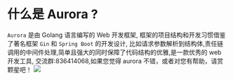# 什么是 Aurora ?
`Aurora` 是由 Golang 语言编写的 Web 开发框架, 框架的项目结构和开发习惯借鉴了著名框架 `Gin` 和 `Spring Boot` 的开发设计,
比如请求参数解析到结构体,责任链调用的中间件处理,简单且强大的同时保障了代码结构的优雅,是一款优秀的 web 开发工具, 交流群:836414068,如果您觉得 aurora 不错，或者对您有帮助，请赏颗星吧！
 ![](https://img-1252940994.cos.ap-nanjing.myqcloud.com/Aurora%20Web%20Framework.png)
